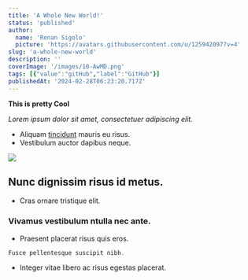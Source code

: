 ```yaml
---
title: 'A Whole New World!'
status: 'published'
author:
  name: 'Renan Sigolo'
  picture: 'https://avatars.githubusercontent.com/u/125942097?v=4'
slug: 'a-whole-new-world'
description: ''
coverImage: '/images/10-AwMD.png'
tags: [{"value":"gitHub","label":"GitHub"}]
publishedAt: '2024-02-28T06:23:20.717Z'
---
```


**This is pretty Cool**

*Lorem ipsum dolor sit amet, consectetuer adipiscing elit.*

- Aliquam [tincidunt](https://sexpo.com.au) mauris eu risus.
- Vestibulum auctor dapibus neque.

![](/images/men-of-dreams9-IyNz.jpg)

## Nunc dignissim risus id metus.

- Cras ornare tristique elit.

### Vivamus vestibulum ntulla nec ante.

- Praesent placerat risus quis eros.

```javascript
Fusce pellentesque suscipit nibh.
```

- Integer vitae libero ac risus egestas placerat.